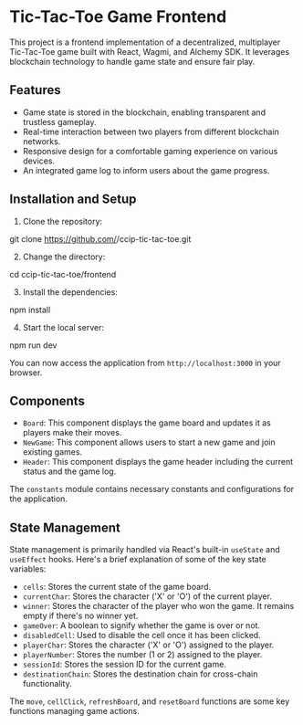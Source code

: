 # Tic-Tac-Toe Game Frontend

This project is a frontend implementation of a decentralized, multiplayer Tic-Tac-Toe game built with React, Wagmi, and Alchemy SDK. It leverages blockchain technology to handle game state and ensure fair play.

## Features

- Game state is stored in the blockchain, enabling transparent and trustless gameplay.
- Real-time interaction between two players from different blockchain networks.
- Responsive design for a comfortable gaming experience on various devices.
- An integrated game log to inform users about the game progress.

## Installation and Setup

1. Clone the repository:

git clone https://github.com/<your-github-username>/ccip-tic-tac-toe.git

2. Change the directory:

cd ccip-tic-tac-toe/frontend

3. Install the dependencies:

npm install

4. Start the local server:

npm run dev

You can now access the application from `http://localhost:3000` in your browser.

## Components

- `Board`: This component displays the game board and updates it as players make their moves.
- `NewGame`: This component allows users to start a new game and join existing games.
- `Header`: This component displays the game header including the current status and the game log.

The `constants` module contains necessary constants and configurations for the application.

## State Management

State management is primarily handled via React's built-in `useState` and `useEffect` hooks. Here's a brief explanation of some of the key state variables:

- `cells`: Stores the current state of the game board.
- `currentChar`: Stores the character ('X' or 'O') of the current player.
- `winner`: Stores the character of the player who won the game. It remains empty if there's no winner yet.
- `gameOver`: A boolean to signify whether the game is over or not.
- `disabledCell`: Used to disable the cell once it has been clicked.
- `playerChar`: Stores the character ('X' or 'O') assigned to the player.
- `playerNumber`: Stores the number (1 or 2) assigned to the player.
- `sessionId`: Stores the session ID for the current game.
- `destinationChain`: Stores the destination chain for cross-chain functionality.

The `move`, `cellClick`, `refreshBoard`, and `resetBoard` functions are some key functions managing game actions.


